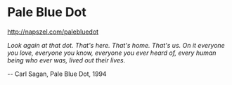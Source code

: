 # Pale Blue Dot

http://napszel.com/palebluedot

_Look again at that dot. That's here. That's home. That's us. On it everyone you love, everyone you know, everyone you ever heard of, every human being who ever was, lived out their lives._

-- Carl Sagan, Pale Blue Dot, 1994
